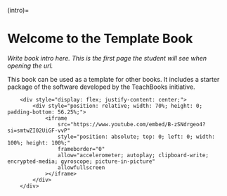 (intro)=
# Welcome to the Template Book

_Write book intro here. This is the first page the student will see when opening the url._

This book can be used as a template for other books. It includes a starter package of the software developed by the TeachBooks initiative.

    

        <div style="display: flex; justify-content: center;">
            <div style="position: relative; width: 70%; height: 0; padding-bottom: 56.25%;">
                <iframe
                    src="https://www.youtube.com/embed/B-zSNdrgeo4?si=smtwZI02UiGF-vvP"  
                    style="position: absolute; top: 0; left: 0; width: 100%; height: 100%;"
                    frameborder="0"
                    allow="accelerometer; autoplay; clipboard-write; encrypted-media; gyroscope; picture-in-picture"
                    allowfullscreen
                ></iframe>
            </div>
        </div>
